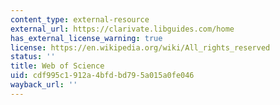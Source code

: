 ```yaml
---
content_type: external-resource
external_url: https://clarivate.libguides.com/home
has_external_license_warning: true
license: https://en.wikipedia.org/wiki/All_rights_reserved
status: ''
title: Web of Science
uid: cdf995c1-912a-4bfd-bd79-5a015a0fe046
wayback_url: ''
---
```

